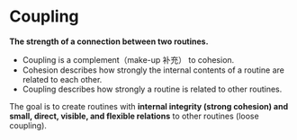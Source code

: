# Coupling
**The strength of a connection between two routines.**

- Coupling is a complement（make-up 补充） to cohesion. 
- Cohesion describes how strongly the internal contents of a routine are related to each other. 
- Coupling describes how strongly a routine is related to other routines. 


The goal is to create routines with **internal integrity (strong cohesion) and small, direct, visible, and flexible relations** to other routines (loose coupling).